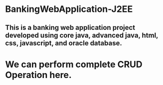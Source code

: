 # BankingWebApplication-J2EE
## This is a banking web application project developed using core java, advanced java, html, css, javascript, and oracle database.

# We can perform complete CRUD Operation here.


